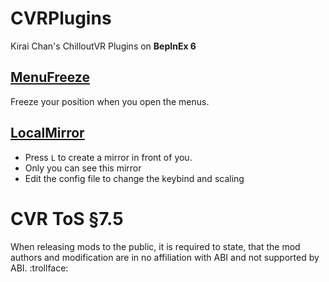 # CVRPlugins
Kirai Chan's ChilloutVR Plugins on **BepInEx 6**

## [MenuFreeze](https://github.com/xKiraiChan/CVRPlugins/releases/latest/download/MenuFreeze.dll)
Freeze your position when you open the menus.

## [LocalMirror](https://github.com/xKiraiChan/CVRPlugins/releases/latest/download/LocalMirror.dll)
- Press `L` to create a mirror in front of you.
- Only you can see this mirror
- Edit the config file to change the keybind and scaling

# CVR ToS §7.5
When releasing mods to the public, it is required to state, that the mod authors and modification are in no affiliation with ABI and not supported by ABI. :trollface:
